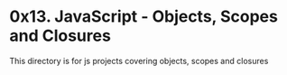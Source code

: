 # 0x13. JavaScript - Objects, Scopes and Closures
This directory is for js projects covering objects, scopes and closures
